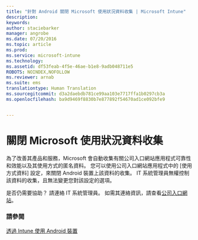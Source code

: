 ```yaml
---
title: "針對 Android 關閉 Microsoft 使用狀況資料收集 | Microsoft Intune"
description: 
keywords: 
author: staciebarker
manager: angrobe
ms.date: 07/20/2016
ms.topic: article
ms.prod: 
ms.service: microsoft-intune
ms.technology: 
ms.assetid: df53feab-4f5e-46ae-b1e8-9adb048711e5
ROBOTS: NOINDEX,NOFOLLOW
ms.reviewer: arnab
ms.suite: ems
translationtype: Human Translation
ms.sourcegitcommit: d3a2daebdb781ce99aa103e7717ffa1b0297cb3a
ms.openlocfilehash: ba9d9469f8830b7e877892f54670ad1ce092bfe9


---
```



# 關閉 Microsoft 使用狀況資料收集
為了改善其產品和服務，Microsoft 會自動收集有關公司入口網站應用程式可靠性和效能以及其使用方式的匿名資料。 您可以使用公司入口網站應用程式中的 [使用方式資料] 設定，來關閉 Android 裝置上該資料的收集。 IT 系統管理員無權控制該資料的收集，且無法變更您對該設定的選項。

是否仍需要協助？ 請連絡 IT 系統管理員。 如需其連絡資訊，請查看[公司入口網站](http://portal.manage.microsoft.com)。

### 請參閱
[透過 Intune 使用 Android 裝置](using-your-android-device-with-intune.md)



<!--HONumber=Aug16_HO4-->


